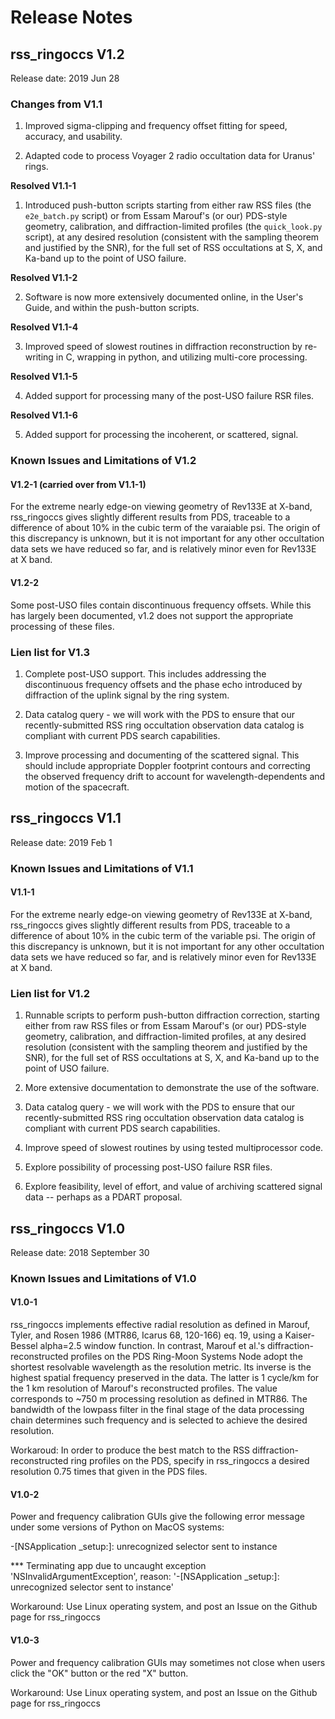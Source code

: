 # Release Notes #

## rss_ringoccs V1.2 ##

Release date: 2019 Jun 28

### Changes from V1.1 ###

1. Improved sigma-clipping and frequency offset fitting for speed, accuracy, and usability.

2. Adapted code to process Voyager 2 radio occultation data for Uranus' rings.

**Resolved V1.1-1**

1. Introduced push-button scripts starting from either raw RSS files (the `e2e_batch.py` script) or from Essam Marouf's (or our) PDS-style geometry, calibration, and diffraction-limited profiles (the `quick_look.py` script), at any desired resolution (consistent with the sampling theorem and justified by the SNR), for the full set of RSS occultations at S, X, and Ka-band up to the point of USO failure.

**Resolved V1.1-2**

2. Software is now more extensively documented online, in the User's Guide, and within the push-button scripts.

**Resolved V1.1-4**

3. Improved speed of slowest routines in diffraction reconstruction by re-writing in C, wrapping in python, and utilizing multi-core processing.

**Resolved V1.1-5**

4. Added support for processing many of the post-USO failure RSR files.

**Resolved V1.1-6**

5. Added support for processing the incoherent, or scattered, signal.

### Known Issues and Limitations of V1.2 ###

#### V1.2-1 (carried over from V1.1-1) ####
For the extreme nearly edge-on viewing geometry of Rev133E at X-band, rss_ringoccs gives slightly different results from PDS, traceable to a difference of about 10% in the cubic term of the varaiable psi. The origin of this discrepancy is unknown, but it is not important for any other occultation data sets we have reduced so far, and is relatively minor even for Rev133E at X band.

#### V1.2-2 ####
Some post-USO files contain discontinuous frequency offsets. While this has largely been documented, v1.2 does not support the appropriate processing of these files.

### Lien list for V1.3 ###

1. Complete post-USO support. This includes addressing the discontinuous frequency offsets and the phase echo introduced by diffraction of the uplink signal by the ring system.

2. Data catalog query - we will work with the PDS to ensure that our recently-submitted RSS ring occultation observation data catalog is compliant with current PDS search capabilities.

3. Improve processing and documenting of the scattered signal. This should include appropriate Doppler footprint contours and correcting the observed frequency drift to account for wavelength-dependents and motion of the spacecraft.


## rss_ringoccs V1.1 ##

Release date: 2019 Feb 1

### Known Issues and Limitations of V1.1 ###

#### V1.1-1 ####
For the extreme nearly edge-on viewing geometry of Rev133E at X-band, rss_ringoccs gives slightly different results from PDS, traceable to a difference of about 10% in the cubic term of the variable psi. The origin of this discrepancy is unknown, but it is not important for any other occultation data sets we have reduced so far, and is relatively minor even for Rev133E at X band.

### Lien list for V1.2 ###

1. Runnable scripts to perform push-button diffraction correction, starting either from raw RSS files or from Essam Marouf's (or our) PDS-style geometry, calibration, and diffraction-limited profiles, at any desired resolution (consistent with the sampling theorem and justified by the SNR), for the full set of RSS occultations at S, X, and Ka-band up to the point of USO failure.

2. More extensive documentation to demonstrate the use of the software.

3. Data catalog query - we will work with the PDS to ensure that our recently-submitted RSS ring occultation observation data catalog is compliant with current PDS search capabilities.

4. Improve speed of slowest routines by using tested multiprocessor code.

5. Explore possibility of processing post-USO failure RSR files.

6. Explore feasibility, level of effort, and value of archiving scattered signal data -- perhaps as a PDART proposal.


## rss_ringoccs V1.0 ##

Release date: 2018 September 30

### Known Issues and Limitations of V1.0 ###
#### V1.0-1 ####
rss_ringoccs implements effective radial resolution as defined in Marouf, Tyler, and Rosen 1986 (MTR86, Icarus 68, 120-166) eq. 19, using a Kaiser-Bessel alpha=2.5 window function. In contrast, Marouf et al.'s diffraction-reconstructed profiles on the PDS Ring-Moon Systems Node adopt the shortest resolvable wavelength as the
resolution metric. Its inverse is the
highest spatial frequency preserved in the data. The latter is 1 cycle/km for the 1 km
resolution of Marouf's reconstructed profiles. The value corresponds to ~750 m
processing resolution as defined in MTR86. The bandwidth of the lowpass filter in the final stage of the data processing chain determines such frequency and is selected to achieve the desired resolution.

Workaroud: In order to produce the best match to the RSS diffraction-reconstructed ring profiles on the PDS, specify in rss_ringoccs a desired resolution 0.75 times that given in the PDS files.

#### V1.0-2 ####
Power and frequency calibration GUIs give the following error message under some versions of Python on MacOS systems:

-[NSApplication _setup:]: unrecognized selector sent to instance

*** Terminating app due to uncaught exception 'NSInvalidArgumentException', reason: '-[NSApplication _setup:]: unrecognized selector sent to instance'

Workaround: Use Linux operating system, and post an Issue on the Github page for rss_ringoccs

#### V1.0-3 ####
Power and frequency calibration GUIs may sometimes not close when users click the "OK" button or the red "X" button.

Workaround: Use Linux operating system, and post an Issue on the Github page for rss_ringoccs
